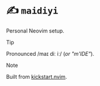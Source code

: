 # ✍️ `maidiyi`

Personal Neovim setup.

> [!tip]
> Pronounced /maɪ diː iː/ (_or "m'IDE"_).

> [!note] 
> Built from [kickstart.nvim](https://github.com/nvim-lua/kickstart.nvim).
